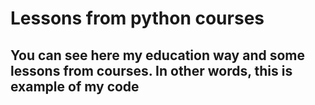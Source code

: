 # Lessons from python courses
<h2>You can see here my education way and some lessons from courses. In other words, this is example of my code</h2>
